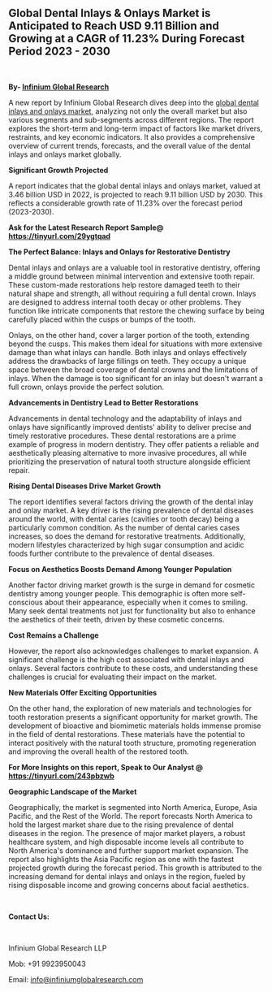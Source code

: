 <h2><strong>Global Dental Inlays &amp; Onlays Market is Anticipated to Reach USD 9.11 Billion and Growing at a CAGR of 11.23% During Forecast Period 2023 - 2030</strong></h2>
<p>&nbsp;</p>
<p><strong>By- </strong><a href="https://www.infiniumglobalresearch.com"><strong>Infinium Global Research</strong></a></p>
<p>A new report by Infinium Global Research dives deep into the <a href="https://www.infiniumglobalresearch.com/market-reports/global-dental-inlays-and-onlays-market">global dental inlays and onlays market</a>, analyzing not only the overall market but also various segments and sub-segments across different regions. The report explores the short-term and long-term impact of factors like market drivers, restraints, and key economic indicators. It also provides a comprehensive overview of current trends, forecasts, and the overall value of the dental inlays and onlays market globally.</p>
<p><strong>Significant Growth Projected</strong></p>
<p>A report indicates that the global dental inlays and onlays market, valued at 3.46 billion USD in 2022, is projected to reach 9.11 billion USD by 2030. This reflects a considerable growth rate of 11.23% over the forecast period (2023-2030).</p>
<p><strong>Ask for the Latest Research Report Sample@ </strong><a href="https://tinyurl.com/29ygtqad"><strong>https://tinyurl.com/29ygtqad</strong></a></p>
<p><strong>The Perfect Balance: Inlays and Onlays for Restorative Dentistry</strong></p>
<p>Dental inlays and onlays are a valuable tool in restorative dentistry, offering a middle ground between minimal intervention and extensive tooth repair. These custom-made restorations help restore damaged teeth to their natural shape and strength, all without requiring a full dental crown. Inlays are designed to address internal tooth decay or other problems. They function like intricate components that restore the chewing surface by being carefully placed within the cusps or bumps of the tooth.</p>
<p>Onlays, on the other hand, cover a larger portion of the tooth, extending beyond the cusps. This makes them ideal for situations with more extensive damage than what inlays can handle. Both inlays and onlays effectively address the drawbacks of large fillings on teeth. They occupy a unique space between the broad coverage of dental crowns and the limitations of inlays. When the damage is too significant for an inlay but doesn't warrant a full crown, onlays provide the perfect solution.</p>
<p><strong>Advancements in Dentistry Lead to Better Restorations</strong></p>
<p>Advancements in dental technology and the adaptability of inlays and onlays have significantly improved dentists' ability to deliver precise and timely restorative procedures. These dental restorations are a prime example of progress in modern dentistry. They offer patients a reliable and aesthetically pleasing alternative to more invasive procedures, all while prioritizing the preservation of natural tooth structure alongside efficient repair.</p>
<p><strong>Rising Dental Diseases Drive Market Growth</strong></p>
<p>The report identifies several factors driving the growth of the dental inlay and onlay market. A key driver is the rising prevalence of dental diseases around the world, with dental caries (cavities or tooth decay) being a particularly common condition. As the number of dental caries cases increases, so does the demand for restorative treatments. Additionally, modern lifestyles characterized by high sugar consumption and acidic foods further contribute to the prevalence of dental diseases.</p>
<p><strong>Focus on Aesthetics Boosts Demand Among Younger Population</strong></p>
<p>Another factor driving market growth is the surge in demand for cosmetic dentistry among younger people. This demographic is often more self-conscious about their appearance, especially when it comes to smiling. Many seek dental treatments not just for functionality but also to enhance the aesthetics of their teeth, driven by these cosmetic concerns.</p>
<p><strong>Cost Remains a Challenge</strong></p>
<p>However, the report also acknowledges challenges to market expansion. A significant challenge is the high cost associated with dental inlays and onlays. Several factors contribute to these costs, and understanding these challenges is crucial for evaluating their impact on the market.</p>
<p><strong>New Materials Offer Exciting Opportunities</strong></p>
<p>On the other hand, the exploration of new materials and technologies for tooth restoration presents a significant opportunity for market growth. The development of bioactive and biomimetic materials holds immense promise in the field of dental restorations. These materials have the potential to interact positively with the natural tooth structure, promoting regeneration and improving the overall health of the restored tooth.</p>
<p><strong>For More Insights on this report, Speak to Our Analyst @ </strong><a href="https://tinyurl.com/243pbzwb"><strong>https://tinyurl.com/243pbzwb</strong></a></p>
<p><strong>Geographic Landscape of the Market</strong></p>
<p>Geographically, the market is segmented into North America, Europe, Asia Pacific, and the Rest of the World. The report forecasts North America to hold the largest market share due to the rising prevalence of dental diseases in the region. The presence of major market players, a robust healthcare system, and high disposable income levels all contribute to North America's dominance and further support market expansion. The report also highlights the Asia Pacific region as one with the fastest projected growth during the forecast period. This growth is attributed to the increasing demand for dental inlays and onlays in the region, fueled by rising disposable income and growing concerns about facial aesthetics.</p>
<p>&nbsp;</p>
<p><strong>Contact Us:</strong></p>
<p>&nbsp;</p>
<p>Infinium Global Research LLP</p>
<p>Mob: +91 9923950043</p>
<p>Email: <a href="mailto:info@infiniumglobalresearch.com">info@infiniumglobalresearch.com</a></p>